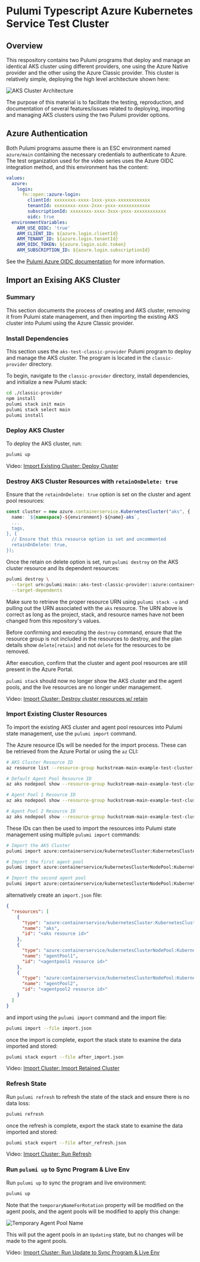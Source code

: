 Pulumi Typescript Azure Kubernetes Service Test Cluster
=======================================================

Overview
--------

This respository contains two Pulumi programs that deploy and manage an identical AKS cluster using different providers, one using the Azure Native provider and the other using the Azure Classic provider. This cluster is relatively simple, deploying the high level architecture shown here:

![AKS Cluster Architecture](docs/img/example_aks_architecture.png "AKS Cluster Architecture")

The purpose of this material is to facilitate the testing, reproduction, and documentation of several features/issues related to deploying, importing and managing AKS clusters using the two Pulumi provider options.

Azure Authentication
---------------------

Both Pulumi programs assume there is an ESC environment named `azure/main` containing the necessary credentials to authenticate to Azure. The test organization used for the video series uses the Azure OIDC integration method, and this environment has the content:

```yaml
values:
  azure:
    login:
      fn::open::azure-login:
        clientId: xxxxxxxx-xxxx-1xxx-yxxx-xxxxxxxxxxxx
        tenantId: xxxxxxxx-xxxx-2xxx-yxxx-xxxxxxxxxxxx
        subscriptionId: xxxxxxxx-xxxx-3xxx-yxxx-xxxxxxxxxxxx
        oidc: true
  environmentVariables:
    ARM_USE_OIDC: 'true'
    ARM_CLIENT_ID: ${azure.login.clientId}
    ARM_TENANT_ID: ${azure.login.tenantId}
    ARM_OIDC_TOKEN: ${azure.login.oidc.token}
    ARM_SUBSCRIPTION_ID: ${azure.login.subscriptionId}
```
See the [Pulumi Azure OIDC documentation](https://www.pulumi.com/registry/packages/azure-native/installation-configuration/#optional-move-pulumi-config-to-your-esc-environment) for more information.


Import an Exising AKS Cluster
-----------------------------

### Summary

This section documents the process of creating and AKS cluster, removing it from Pulumi state management, and then importing the existing AKS cluster into Pulumi using the Azure Classic provider.

### Install Dependencies

This section uses the `aks-test-classic-provider` Pulumi program to deploy and manage the AKS cluster. The program is located in the `classic-provider` directory.

To begin, navigate to the `classic-provider` directory, install dependencies, and initialize a new Pulumi stack:

```bash
cd ./classic-provider
npm install
pulumi stack init main
pulumi stack select main
pulumi install
```

### Deploy AKS Cluster

To deploy the AKS cluster, run:

```bash
pulumi up
```

Video: [Import Existing Cluster: Deploy Cluster](https://www.loom.com/share/268c85ffa6a34bb18971966475feac56?sid=4671d08b-7cb0-47dd-ba8b-f58dd575b527)

### Destroy AKS Cluster Resources with `retainOnDelete: true`

Ensure that the `retainOnDelete: true` option is set on the cluster and agent pool resources:

```typescript
const cluster = new azure.containerservice.KubernetesCluster("aks", {
  name: `${namespace}-${environment}-${name}-aks`,
  ...
  tags,
}, {
  // Ensure that this resource option is set and uncommented
  retainOnDelete: true,
});
```

Once the retain on delete option is set, run `pulumi destroy` on the AKS cluster resource and its dependent resources:

```bash
pulumi destroy \
  --target urn:pulumi:main::aks-test-classic-provider::azure:containerservice/kubernetesCluster:KubernetesCluster::aks \
  --target-dependents
```

Make sure to retrieve the proper resource URN using `pulumi stack -u` and pulling out the URN associated with the `aks` resource. The URN above is correct as long as the project, stack, and resource names have not been changed from this repository's values.

Before confirming and executing the `destroy` command, ensure that the resource group is not included in the resources to destroy, and the plan details show `delete[retain]` and not `delete` for the resources to be removed.

After execution, confirm that the cluster and agent pool resources are still present in the Azure Portal.

`pulumi stack` should now no longer show the AKS cluster and the agent pools, and the live resources are no longer under management.

Video: [Import Cluster: Destroy cluster resources w/ retain](https://www.loom.com/share/0b70349a61794a1183cb13451c691e65?sid=6d0f9d64-5d20-447f-8c08-21ddb23958ba)

### Import Existing Cluster Resources

To import the existing AKS cluster and agent pool resources into Pulumi state management, use the `pulumi import` command.

The Azure resource IDs will be needed for the import process. These can be retrieved from the Azure Portal or using the `az` CLI:

```bash
# AKS Cluster Resource ID
az resource list --resource-group huckstream-main-example-test-cluster-rg --resource-type Microsoft.ContainerService/managedClusters --query "[0].id" -o tsv

# Default Agent Pool Resource ID
az aks nodepool show --resource-group huckstream-main-example-test-cluster-rg --cluster-name huckstream-main-example-test-aks --name default --query id -o tsv

# Agent Pool 1 Resource ID
az aks nodepool show --resource-group huckstream-main-example-test-cluster-rg --cluster-name huckstream-main-example-test-aks --name agentpool1 --query id -o tsv

# Agent Pool 2 Resource ID
az aks nodepool show --resource-group huckstream-main-example-test-cluster-rg --cluster-name huckstream-main-example-test-aks --name agentpool2 --query id -o tsv
```

These IDs can then be used to import the resources into Pulumi state management using multiple `pulumi import` commands:

```bash
# Import the AKS Cluster
pulumi import azure:containerservice/kubernetesCluster:KubernetesCluster aks <aks resource id>

# Import the first agent pool
pulumi import azure:containerservice/kubernetesClusterNodePool:KubernetesClusterNodePool agentPool1 <agentpool1 resource id>

# Import the second agent pool
pulumi import azure:containerservice/kubernetesClusterNodePool:KubernetesClusterNodePool agentPool2 <agentpool2 resource id>
```

alternatively create an `import.json` file:

```json
{
  "resources": [
    {
      "type": "azure:containerservice/kubernetesCluster:KubernetesCluster",
      "name": "aks",
      "id": "<aks resource id>"
    },
    {
      "type": "azure:containerservice/kubernetesClusterNodePool:KubernetesClusterNodePool",
      "name": "agentPool1",
      "id": "<agentpool1 resource id>"
    },
    {
      "type": "azure:containerservice/kubernetesClusterNodePool:KubernetesClusterNodePool",
      "name": "agentPool2",
      "id": "<agentpool2 resource id>"
    }
  ]
}
```

and import using the `pulumi import` command and the import file:

```bash
pulumi import --file import.json
```

once the import is complete, export the stack state to examine the data imported and stored:

```bash
pulumi stack export --file after_import.json
```

Video: [Import Cluster: Import Retained Cluster](https://www.loom.com/share/c1131cf563574c78bcceb2a331511b16?sid=10d022c5-7e5c-4314-a575-c32ea880f08a)

### Refresh State

Run `pulumi refresh` to refresh the state of the stack and ensure there is no data loss:

```bash
pulumi refresh
```

once the refresh is complete, export the stack state to examine the data imported and stored:

```bash
pulumi stack export --file after_refresh.json
```

Video: [Import Cluster: Run Refresh](https://www.loom.com/share/07659688a44f4076b3c4d06a648cbda9?sid=18320027-e649-400d-9682-de567ed4a186)

### Run `pulumi up` to Sync Program & Live Env

Run `pulumi up` to sync the program and live environment:

```bash
pulumi up
```

Note that the `temporaryNameForRotation` property will be modified on the agent pools, and the agent pools will be modified to apply this change:

![Temporary Agent Pool Name](docs/img/temporary_agent_pool_name.png "Temporary Agent Pool Name")

This will put the agent pools in an `Updating` state, but no changes will be made to the agent pools.

Video: [Import Cluster: Run Update to Sync Program & Live Env](https://www.loom.com/share/deabfb419b2e4614b341f79980f773f1?sid=c22c8611-b2b3-428a-bc90-340af0f69f51)

